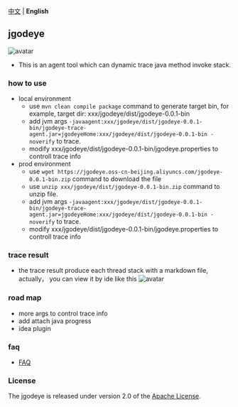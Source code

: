 [中文](README_CN.md) | **English**
## jgodeye
![avatar](https://jgodeye.oss-cn-beijing.aliyuncs.com/jgodeye.png)
- This is an agent tool which can dynamic trace java method invoke stack.
### how to use
- local environment
  - use ```mvn clean compile package``` command to generate target bin, for example, target dir: xxx/jgodeye/dist/jgodeye-0.0.1-bin
  - add jvm args ```-javaagent:xxx/jgodeye/dist/jgodeye-0.0.1-bin/jgodeye-trace-agent.jar=jgodeyeHome:xxx/jgodeye/dist/jgodeye-0.0.1-bin -noverify``` to trace.
  - modify xxx/jgodeye/dist/jgodeye-0.0.1-bin/jgodeye.properties to controll trace info 
- prod environment
  - use ```wget https://jgodeye.oss-cn-beijing.aliyuncs.com/jgodeye-0.0.1-bin.zip``` command to download the file 
  - use ```unzip xxx/jgodeye/dist/jgodeye-0.0.1-bin.zip``` command to unzip file.
  - add jvm args ```-javaagent:xxx/jgodeye/dist/jgodeye-0.0.1-bin/jgodeye-trace-agent.jar=jgodeyeHome:xxx/jgodeye/dist/jgodeye-0.0.1-bin -noverify``` to trace.
  - modify xxx/jgodeye/dist/jgodeye-0.0.1-bin/jgodeye.properties to controll trace info
### trace result
- the trace result produce each thread stack with a markdown file, actually， you can view it by ide like this
  ![avatar](https://jgodeye.oss-cn-beijing.aliyuncs.com/example.jpeg)
### road map
- more args to control trace info
- add attach java progress 
- idea plugin
### faq 
- [FAQ](FAQ.md) 

### License
The jgodeye is released under version 2.0 of the [Apache License](https://www.apache.org/licenses/LICENSE-2.0).
